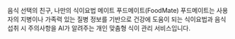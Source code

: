 음식 선택의 친구, 나만의 식이요법 메이트 푸드메이트(FoodMate)
푸드메이트는 사용자의 지병이나 가족력 있는 질병 정보를 기반으로 건강에 도움이 되는 식이요법과 음식 섭취 시 주의사항을 AI가 알려주는 개인 맞춤형 식이 관리 서비스입니다.
